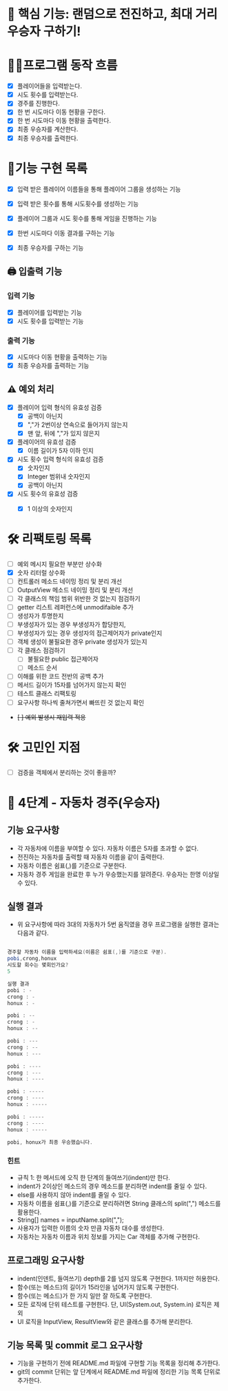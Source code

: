 # 📌 핵심 기능: 랜덤으로 전진하고, 최대 거리 우승자 구하기!


# 👩‍💻프로그램 동작 흐름
- [x] 플레이어들을 입력받는다. 
- [x] 시도 횟수를 입력받는다.
- [x] 경주를 진행한다.
- [x] 한 번 시도마다 이동 현황을 구한다.
- [x] 한 번 시도마다 이동 현황을 출력한다.
- [x] 최종 우승자를 계산한다.
- [x] 최종 우승자를 출력한다.

# 📝기능 구현 목록
- [x] 입력 받은 플레이어 이름들을 통해 플레이어 그룹을 생성하는 기능
- [x] 입력 받은 횟수를 통해 시도횟수를 생성하는 기능
- [x] 플레이어 그룹과 시도 횟수를 통해 게임을 진행하는 기능
- [x] 한번 시도마다 이동 결과를 구하는 기능
- [x] 최종 우승자를 구하는 기능
  


## 🖨️ 입출력 기능

### 입력 기능

- [x] 플레이어를 입력받는 기능
- [x] 시도 횟수를 입력받는 기능

### 출력 기능

- [x] 시도마다 이동 현황을 출력하는 기능
- [x] 최종 우승자를 출력하는 기능 

## ⚠️ 예외 처리 
- [x] 플레이어 입력 형식의 유효성 검증
  - [x] 공백이 아닌지
  - [x] ","가 2번이상 연속으로 들어가지 않는지
  - [x] 맨 앞, 뒤에 ","가 있지 않은지
- [x] 플레이어의 유효성 검증
    - [x] 이름 길이가 5자 이하 인지
 
- [x] 시도 횟수 입력 형식의 유효성 검증
  - [x] 숫자인지
  - [x] Integer 범위내 숫자인지 
  - [x] 공백이 아닌지
- [x] 시도 횟수의 유효성 검증
  - [x] 1 이상의 숫자인지
 

# 🛠 리팩토링 목록
- [ ] 예외 메시지 필요한 부분만 상수화
- [x] 숫자 리터럴 상수화
- [ ] 컨트롤러 메소드 네이밍 정리 및 분리 개선
- [ ] OutputView 메소드 네이밍 정리 및 분리 개선
- [ ] 각 클래스의 책임 범위 위반한 것 없는지 점검하기
- [ ] getter 리스트 레퍼런스에 unmodifaible 추가
- [ ] 생성자가 투명한지
- [ ] 부생성자가 있는 경우 부생성자가 합당한지,
- [ ] 부생성자가 있는 경우 생성자의 접근제어자가 private인지
- [ ] 객체 생성이 불필요한 경우 private 생성자가 있는지
- [ ] 각 클래스 점검하기
    - [ ] 불필요한 public 접근제어자
    - [ ] 메소드 순서
- [ ] 이해를 위한 코드 전반의 공백 추가
- [ ] 메서드 길이가 15자를 넘어가지 않는지 확인 
- [ ] 테스트 클래스 리팩토링 
- [ ] 요구사항 하나씩 줄쳐가면서 빠뜨린 것 없는지 확인 
- ~~[ ] 예외 발생시 재입력 적용~~

# 🛠 고민인 지점
- [ ] 검증을 객체에서 분리하는 것이 좋을까?

# 🚀 4단계 - 자동차 경주(우승자)
## 기능 요구사항
- 각 자동차에 이름을 부여할 수 있다. 자동차 이름은 5자를 초과할 수 없다.
- 전진하는 자동차를 출력할 때 자동차 이름을 같이 출력한다.
- 자동차 이름은 쉼표(,)를 기준으로 구분한다.
- 자동차 경주 게임을 완료한 후 누가 우승했는지를 알려준다. 우승자는 한명 이상일 수 있다.
## 실행 결과
- 위 요구사항에 따라 3대의 자동차가 5번 움직였을 경우 프로그램을 실행한 결과는 다음과 같다.
```java

경주할 자동차 이름을 입력하세요(이름은 쉼표(,)를 기준으로 구분).
pobi,crong,honux
시도할 회수는 몇회인가요?
5

실행 결과
pobi : -
crong : -
honux : -

pobi : --
crong : -
honux : --

pobi : ---
crong : --
honux : ---

pobi : ----
crong : ---
honux : ----

pobi : -----
crong : ----
honux : -----

pobi : -----
crong : ----
honux : -----

pobi, honux가 최종 우승했습니다.
```
### 힌트
- 규칙 1: 한 메서드에 오직 한 단계의 들여쓰기(indent)만 한다.
- indent가 2이상인 메소드의 경우 메소드를 분리하면 indent를 줄일 수 있다.
- else를 사용하지 않아 indent를 줄일 수 있다.
- 자동차 이름을 쉼표(,)를 기준으로 분리하려면 String 클래스의 split(",") 메소드를 활용한다.
- String[] names = inputName.split(",");
- 사용자가 입력한 이름의 숫자 만큼 자동차 대수를 생성한다.
- 자동차는 자동차 이름과 위치 정보를 가지는 Car 객체를 추가해 구현한다.
## 프로그래밍 요구사항
- indent(인덴트, 들여쓰기) depth를 2를 넘지 않도록 구현한다. 1까지만 허용한다. 
- 함수(또는 메소드)의 길이가 15라인을 넘어가지 않도록 구현한다.
- 함수(또는 메소드)가 한 가지 일만 잘 하도록 구현한다.
- 모든 로직에 단위 테스트를 구현한다. 단, UI(System.out, System.in) 로직은 제외 
- UI 로직을 InputView, ResultView와 같은 클래스를 추가해 분리한다.  
## 기능 목록 및 commit 로그 요구사항
- 기능을 구현하기 전에 README.md 파일에 구현할 기능 목록을 정리해 추가한다.
- git의 commit 단위는 앞 단계에서 README.md 파일에 정리한 기능 목록 단위로 추가한다.